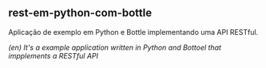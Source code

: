 rest-em-python-com-bottle
---
Aplicação de exemplo em Python e Bottle implementando uma API RESTful.

_(en) It's a example application written in Python and Bottoel that impplements a RESTful API_
